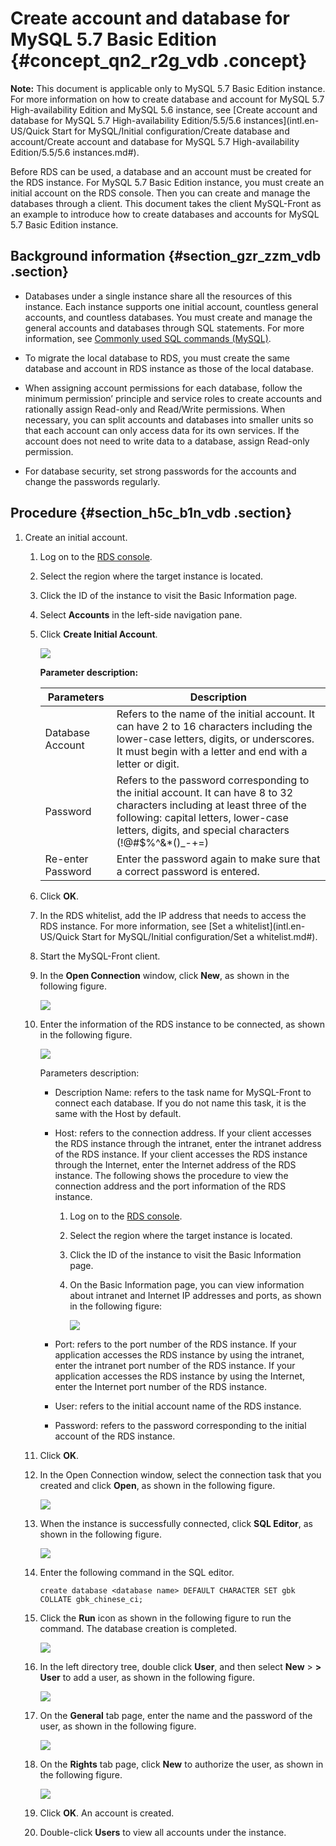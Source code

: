 # Create account and database for MySQL 5.7 Basic Edition {#concept_qn2_r2g_vdb .concept}

**Note:** This document is applicable only to MySQL 5.7 Basic Edition instance. For more information on how to create database and account for MySQL 5.7 High-availability Edition and MySQL 5.6 instance, see [Create account and database for MySQL 5.7 High-availability Edition/5.5/5.6 instances](intl.en-US/Quick Start for MySQL/Initial configuration/Create database and account/Create account and database for MySQL 5.7 High-availability Edition/5.5/5.6 instances.md#).

Before RDS can be used, a database and an account must be created for the RDS instance. For MySQL 5.7 Basic Edition instance, you must create an initial account on the RDS console. Then you can create and manage the databases through a client. This document takes the client MySQL-Front as an example to introduce how to create databases and accounts for MySQL 5.7 Basic Edition instance.

## Background information {#section_gzr_zzm_vdb .section}

-   Databases under a single instance share all the resources of this instance. Each instance supports one initial account, countless general accounts, and countless databases. You must create and manage the general accounts and databases through SQL statements. For more information, see [Commonly used SQL commands \(MySQL\)](https://www.alibabacloud.com/help/doc-detail/43889.htm).

-   To migrate the local database to RDS, you must create the same database and account in RDS instance as those of the local database.

-   When assigning account permissions for each database, follow the minimum permission’ principle and service roles to create accounts and rationally assign Read-only and Read/Write permissions. When necessary, you can split accounts and databases into smaller units so that each account can only access data for its own services. If the account does not need to write data to a database, assign Read-only permission.

-   For database security, set strong passwords for the accounts and change the passwords regularly.


## Procedure {#section_h5c_b1n_vdb .section}

1.  Create an initial account.
    1.  Log on to the [RDS console](https://rds.console.aliyun.com/).
    2.  Select the region where the target instance is located.
    3.  Click the ID of the instance to visit the Basic Information page.
    4.  Select **Accounts** in the left-side navigation pane.
    5.  Click **Create Initial Account**.

        ![](http://static-aliyun-doc.oss-cn-hangzhou.aliyuncs.com/assets/img/7820/2432_en-US.png)

        **Parameter description:**

        |Parameters|Description|
        |----------|-----------|
        |Database Account|Refers to the name of the initial account. It can have 2 to 16 characters including the lower-case letters, digits, or underscores. It must begin with a letter and end with a letter or digit.|
        |Password|Refers to the password corresponding to the initial account. It can have 8 to 32 characters including at least three of the following: capital letters, lower-case letters, digits, and special characters \(!@\#$%^&\*\(\)\_-+=\)|
        |Re-enter Password|Enter the password again to make sure that a correct password is entered.|

    6.  Click ****OK****.
    7.  In the RDS whitelist, add the IP address that needs to access the RDS instance. For more information, see [Set a whitelist](intl.en-US/Quick Start for MySQL/Initial configuration/Set a whitelist.md#).
    8.  Start the MySQL-Front client.
    9.  In the **Open Connection** window, click **New**, as shown in the following figure.

        ![](http://static-aliyun-doc.oss-cn-hangzhou.aliyuncs.com/assets/img/7820/2575_en-US.png)

    10. Enter the information of the RDS instance to be connected, as shown in the following figure.

        ![](http://static-aliyun-doc.oss-cn-hangzhou.aliyuncs.com/assets/img/7820/2576_en-US.png)

        Parameters description:

        -   Description Name: refers to the task name for MySQL-Front to connect each database. If you do not name this task, it is the same with the Host by default.

        -   Host: refers to the connection address. If your client accesses the RDS instance through the intranet, enter the intranet address of the RDS instance. If your client accesses the RDS instance through the Internet, enter the Internet address of the RDS instance. The following shows the procedure to view the connection address and the port information of the RDS instance.

            1.  Log on to the [RDS console](https://rds.console.aliyun.com/).
            2.  Select the region where the target instance is located.
            3.  Click the ID of the instance to visit the Basic Information page.
            4.  On the Basic Information page, you can view information about intranet and Internet IP addresses and ports, as shown in the following figure:

                ![](http://static-aliyun-doc.oss-cn-hangzhou.aliyuncs.com/assets/img/7820/2577_en-US.png)

        -   Port: refers to the port number of the RDS instance. If your application accesses the RDS instance by using the intranet, enter the intranet port number of the RDS instance. If your application accesses the RDS instance by using the Internet, enter the Internet port number of the RDS instance.

        -   User: refers to the initial account name of the RDS instance.

        -   Password: refers to the password corresponding to the initial account of the RDS instance.

    11. Click **OK**.
    12. In the Open Connection window, select the connection task that you created and click **Open**, as shown in the following figure.

        ![](http://static-aliyun-doc.oss-cn-hangzhou.aliyuncs.com/assets/img/7820/2578_en-US.png)

    13. When the instance is successfully connected, click **SQL Editor**, as shown in the following figure.

        ![](http://static-aliyun-doc.oss-cn-hangzhou.aliyuncs.com/assets/img/7820/2579_en-US.png)

    14. Enter the following command in the SQL editor.

        ```
        create database <database name> DEFAULT CHARACTER SET gbk COLLATE gbk_chinese_ci;
        ```

    15. Click the **Run** icon as shown in the following figure to run the command. The database creation is completed.

        ![](http://static-aliyun-doc.oss-cn-hangzhou.aliyuncs.com/assets/img/7820/2580_en-US.png)

    16. In the left directory tree, double click **User**, and then select **New** \> **\> User** to add a user, as shown in the following figure.

        ![](http://static-aliyun-doc.oss-cn-hangzhou.aliyuncs.com/assets/img/7820/2581_en-US.png)

    17. On the **General** tab page, enter the name and the password of the user, as shown in the following figure.

        ![](http://static-aliyun-doc.oss-cn-hangzhou.aliyuncs.com/assets/img/7820/2582_en-US.png)

    18. On the **Rights** tab page, click **New** to authorize the user, as shown in the following figure.

        ![](http://static-aliyun-doc.oss-cn-hangzhou.aliyuncs.com/assets/img/7820/2583_en-US.png)

    19. Click **OK**. An account is created.
    20. Double-click **Users** to view all accounts under the instance.

